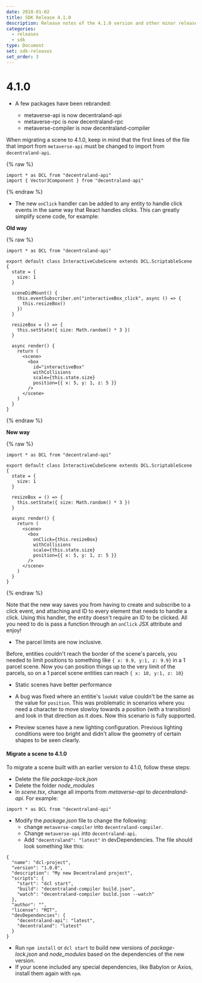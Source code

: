 ```yaml
---
date: 2018-01-02
title: SDK Release 4.1.0
description: Release notes of the 4.1.0 version and other minor releases
categories:
  - releases
  - sdk
type: Document
set: sdk-releases
set_order: 3
---
```


# 4.1.0

- A few packages have been rebranded:

  - metaverse-api is now decentraland-api
  - metaverse-rpc is now decentraland-rpc
  - metaverse-compiler is now decentraland-compiler

When migrating a scene to 4.1.0, keep in mind that the first lines of the file that import from `metaverse-api` must be changed to import from `decentraland-api`.

{% raw %}

```tsx
import * as DCL from "decentraland-api"
import { Vector3Component } from "decentraland-api"
```

{% endraw %}

- The new `onClick` handler can be added to any entity to handle click events in the same way that React handles clicks. This can greatly simplify scene code, for example:

**Old way**

{% raw %}

```tsx
import * as DCL from "decentraland-api"

export default class InteractiveCubeScene extends DCL.ScriptableScene {
  state = {
    size: 1
  }

  sceneDidMount() {
    this.eventSubscriber.on("interactiveBox_click", async () => {
      this.resizeBox()
    })
  }

  resizeBox = () => {
    this.setState({ size: Math.random() * 3 })
  }

  async render() {
    return (
      <scene>
        <box
          id="interactiveBox"
          withCollisions
          scale={this.state.size}
          position={{ x: 5, y: 1, z: 5 }}
        />
      </scene>
    )
  }
}
```

{% endraw %}

**New way**

{% raw %}

```tsx
import * as DCL from "decentraland-api"

export default class InteractiveCubeScene extends DCL.ScriptableScene {
  state = {
    size: 1
  }

  resizeBox = () => {
    this.setState({ size: Math.random() * 3 })
  }

  async render() {
    return (
      <scene>
        <box
          onClick={this.resizeBox}
          withCollisions
          scale={this.state.size}
          position={{ x: 5, y: 1, z: 5 }}
        />
      </scene>
    )
  }
}
```

{% endraw %}

Note that the new way saves you from having to create and subscribe to a click event, and attaching and ID to every element that needs to handle a click. Using this handler, the entity doesn't require an ID to be clicked. All you need to do is pass a function through an `onClick` JSX attribute and enjoy!

- The parcel limits are now inclusive.

Before, entities couldn't reach the border of the scene's parcels, you needed to limit positions to something like `{ x: 9.9, y:1, z: 9.9}` in a 1 parcel scene. Now you can position things up to the very limit of the parcels, so on a 1 parcel scene entities can reach `{ x: 10, y:1, z: 10}`

- Static scenes have better performance

- A bug was fixed where an entitie's `lookAt` value couldn't be the same as the value for `position`. This was problematic in scenarios where you need a character to move slowloy towards a position (with a transition) and look in that direction as it does. Now this scenario is fully supported.

- Preview scenes have a new lighting configuration. Previous lighting conditions were too bright and didn't allow the geometry of certain shapes to be seen clearly.

#### Migrate a scene to 4.1.0

To migrate a scene built with an earlier version to 4.1.0, follow these steps:

- Delete the file _package-lock.json_
- Delete the folder _node_modules_
- In _scene.tsx_, change all imports from _metaverse-api_ to _decentraland-api_. For example:

```tsx
import * as DCL from "decentraland-api"
```

- Modify the _package.json_ file to change the following:
  - change `metaverse-compiler` into `decentraland-compiler`.
  - Change `metaverse-api` into `decentraland-api`.
  - Add `"decentraland": "latest"` in devDependencies.
  The file should look something like this:

```tsx
{
  "name": "dcl-project",
  "version": "1.0.0",
  "description": "My new Decentraland project",
  "scripts": {
    "start": "dcl start",
    "build": "decentraland-compiler build.json",
    "watch": "decentraland-compiler build.json --watch"
  },
  "author": "",
  "license": "MIT",
  "devDependencies": {
    "decentraland-api": "latest",
    "decentraland": "latest"
  }
}
```

- Run `npm install` or `dcl start` to build new versions of _package-lock.json_ and _node_modules_ based on the dependencies of the new version.
- If your scene included any special dependencies, like Babylon or Axios, install them again with `npm`.
